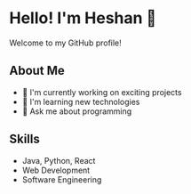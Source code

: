 # Hello! I'm Heshan 👋

Welcome to my GitHub profile!

## About Me
- 🔭 I'm currently working on exciting projects
- 🌱 I'm learning new technologies
- 💬 Ask me about programming

## Skills
- Java, Python, React
- Web Development
- Software Engineering

